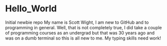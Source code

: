 # Hello_World
Initial newbie repo
My name is Scott Wight, I am new to GitHub and to programming in general.  Well, that is not completely true, I did take a couple of programming courses as an undergrad but that was 30 years ago and was on a dumb terminal so this is all new to me.
My typing skills need work!

